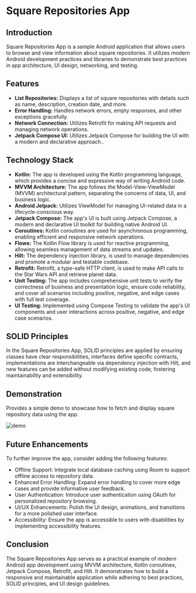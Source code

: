# Square Repositories App

## Introduction

Square Repositories App is a sample Android application that allows users to browse and view
information about square repositories. It utilizes modern Android development practices and
libraries to demonstrate best practices in app architecture, UI design, networking, and testing.

## Features

* **List Repositories:** Displays a list of square repositories with details such as name,
  description, creation date, and more.
* **Error Handling:** Handles network errors, empty responses, and other exceptions gracefully.
* **Network Connection:** Utilizes Retrofit for making API requests and managing network operations.
* **Jetpack Compose UI:** Utilizes Jetpack Compose for building the UI with a modern and declarative
  approach..

## Technology Stack

* **Kotlin:** The app is developed using the Kotlin programming language, which provides a concise
  and expressive way of writing Android code.
* **MVVM Architecture:** The app follows the Model-View-ViewModel (MVVM) architectural pattern,
  separating the concerns of data, UI, and business logic.
* **Android Jetpack:** Utilizes ViewModel for managing UI-related data in a lifecycle-conscious way.
* **Jetpack Compose:** The app's UI is built using Jetpack Compose, a modern and declarative UI
  toolkit for building native Android UI.
* **Coroutines:** Kotlin coroutines are used for asynchronous programming, enabling efficient and
  responsive network operations.
* **Flows:** The Kotlin Flow library is used for reactive programming, allowing seamless management
  of data streams and updates.
* **Hilt:** The dependency injection library, is used to manage dependencies and promote a modular
  and testable codebase.
* **Retrofit:** Retrofit, a type-safe HTTP client, is used to make API calls to the Star Wars API
  and
  retrieve planet data.
* **Unit Testing:** The app includes comprehensive unit tests to verify the correctness of business
  and presentation logic, ensure code reliability, and cover all scenarios including positive,
  negative, and edge cases with full test coverage.
* **UI Testing:** Implemented using Compose Testing to validate the app's UI components and user
  interactions across positive, negative, and edge case scenarios.

## SOLID Principles

In the Square Repositories App, SOLID principles are applied by ensuring classes have clear
responsibilities, interfaces define specific contracts, implementations are interchangeable via
dependency injection with Hilt, and new features can be added without modifying existing code,
fostering maintainability and extensibility.

## Demonstration

Provides a simple demo to showcase how to fetch and display square repository data using the app.

![demo](https://github.com/Srirakshadxt/SquareRepo/assets/158619201/ed78d78e-c7dd-4c44-be3f-462e612f6d88)

## Future Enhancements

To further improve the app, consider adding the following features:

* Offline Support: Integrate local database caching using Room to support offline access to
  repository data.
* Enhanced Error Handling: Expand error handling to cover more edge cases and provide informative
  user feedback.
* User Authentication: Introduce user authentication using OAuth for personalized repository
  browsing.
* UI/UX Enhancements: Polish the UI design, animations, and transitions for a more polished user
  interface.
* Accessibility: Ensure the app is accessible to users with disabilities by implementing
  accessibility features.

## Conclusion

The Square Repositories App serves as a practical example of modern Android app development using
MVVM architecture, Kotlin coroutines, Jetpack Compose, Retrofit, and Hilt. It demonstrates how to
build a responsive and maintainable application while adhering to best practices, SOLID principles,
and UI design guidelines.
